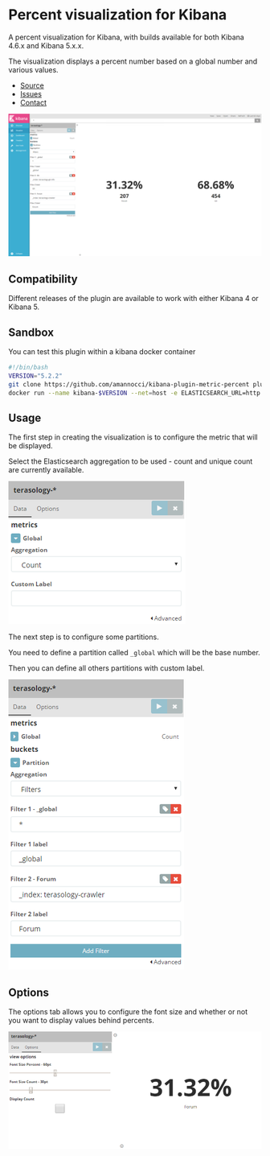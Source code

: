 # Percent visualization for Kibana
A percent visualization for Kibana, with builds available for both Kibana 4.6.x and Kibana 5.x.x.

The visualization displays a percent number based on a global number and various values.
* [Source](https://github.com/amannocci/kibana-plugin-metric-percent)
* [Issues](https://github.com/amannocci/kibana-plugin-metric-percent/issues)
* [Contact](mailto:adrien.mannocci@gmail.com)

![image](resources/overview.png)

## Compatibility
Different releases of the plugin are available to work with either Kibana 4 or Kibana 5.

## Sandbox
You can test this plugin within a kibana docker container
```bash
#!/bin/bash
VERSION="5.2.2"
git clone https://github.com/amannocci/kibana-plugin-metric-percent plugins/kibana-plugin-metric-percent
docker run --name kibana-$VERSION --net=host -e ELASTICSEARCH_URL=http://localhost:9200 -v $PWD/plugins:/usr/share/kibana/plugins -d kibana:$VERSION --plugins /usr/share/kibana/plugins
```

## Usage
The first step in creating the visualization is to configure the metric that will be displayed.

Select the Elasticsearch aggregation to be used - count and unique count are currently available.

![image](resources/usage-01.png)

The next step is to configure some partitions.

You need to define a partition called `_global` which will be the base number.

Then you can define all others partitions with custom label.

![image](resources/usage-02.png)

## Options
The options tab allows you to configure the font size and whether or not you want to display values behind percents.

![image](resources/options.png)
